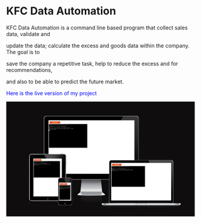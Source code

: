 # KFC Data Automation
KFC Data Automation is a command line based program that collect sales data, validate and

update the data; calculate the excess and goods data within the company. The goal is to 

save the company a repetitive task, help to reduce the excess and for recommendations, 

and also to be able to predict the future market.

<font color = 'blue'>Here is the live version of my project</font>

![Responsive image](<assets/images/kfc data-responsive image.png>)

## 



